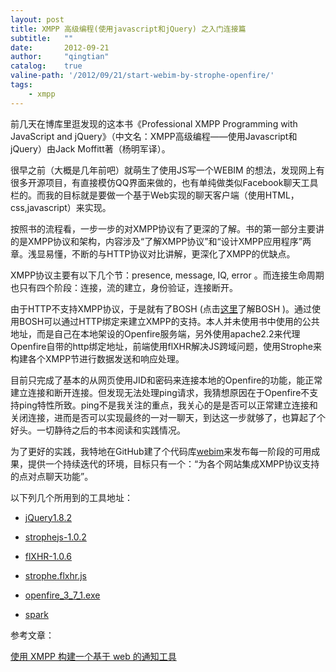 ```yaml
---
layout: post
title: XMPP 高级编程(使用javascript和jQuery) 之入门连接篇
subtitle:   ""
date:       2012-09-21
author:     "qingtian"
catalog:    true
valine-path: '/2012/09/21/start-webim-by-strophe-openfire/'
tags:
    - xmpp
---
```


前几天在博库里逛发现的这本书《Professional XMPP Programming with JavaScript and jQuery》（中文名：XMPP高级编程——使用Javascript和jQuery）由Jack Moffitt著（杨明军译）。

很早之前（大概是几年前吧）就萌生了使用JS写一个WEBIM 的想法，发现网上有很多开源项目，有直接模仿QQ界面来做的，也有单纯做类似Facebook聊天工具栏的。而我的目标就是要做一个基于Web实现的聊天客户端（使用HTML，css,javascript）来实现。

按照书的流程看，一步一步的对XMPP协议有了更深的了解。书的第一部分主要讲的是XMPP协议和架构，内容涉及“了解XMPP协议”和“设计XMPP应用程序”两章。浅显易懂，不断的与HTTP协议对比讲解，更深化了XMPP的优缺点。

XMPP协议主要有以下几个节：presence, message, IQ, error 。而连接生命周期也只有四个阶段：连接，流的建立，身份验证，连接断开。

由于HTTP不支持XMPP协议，于是就有了BOSH (点击[这里](http://xmpp.org/about-xmpp/technology-overview/bosh/)了解BOSH )。通过使用BOSH可以通过HTTP绑定来建立XMPP的支持。本人并未使用书中使用的公共地址，而是自己在本地架设的Openfire服务端，另外使用apache2.2来代理Openfire自带的http绑定地址，前端使用flXHR解决JS跨域问题，使用Strophe来构建各个XMPP节进行数据发送和响应处理。

目前只完成了基本的从网页使用JID和密码来连接本地的Openfire的功能，能正常建立连接和断开连接。但发现无法处理ping请求，我猜想原因在于Openfire不支持ping特性所致。ping不是我关注的重点，我关心的是是否可以正常建立连接和关闭连接，进而是否可以实现最终的一对一聊天，到达这一步就够了，也算起了个好头。一切静待之后的书本阅读和实践情况。

为了更好的实践，我特地在GitHub建了个代码库[webim](https://github.com/qingtian/webim)来发布每一阶段的可用成果，提供一个持续迭代的环境，目标只有一个：“为各个网站集成XMPP协议支持的点对点聊天功能”。

以下列几个所用到的工具地址：

- [jQuery1.8.2](http://jquery.com/)

- [strophejs-1.0.2](http://strophe.im/strophejs/)

- [flXHR-1.0.6](https://github.com/flensed/flXHR/tree/master/code/releases)

- [strophe.flxhr.js](http://code.google.com/p/openfire-websockets/source/browse/trunk/plugin/ofchat/js/strophejs/plugins/strophe.flxhr.js?r=7)

- [openfire_3_7_1.exe](http://www.igniterealtime.org/downloads/download-landing.jsp?file=openfire/openfire_3_7_1.exe)

- [spark](http://www.igniterealtime.org/downloads/download-landing.jsp?file=spark/spark_2_6_3.exe)

参考文章：

[使用 XMPP 构建一个基于 web 的通知工具](http://www.ibm.com/developerworks/cn/xml/tutorials/x-realtimeXMPPtut/section4.html)